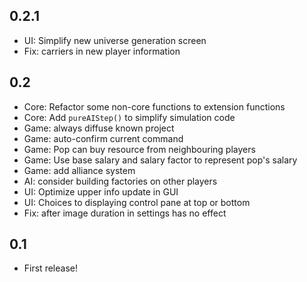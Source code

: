 ## 0.2.1

* UI: Simplify new universe generation screen
* Fix: carriers in new player information

## 0.2

* Core: Refactor some non-core functions to extension functions
* Core: Add `pureAIStep()` to simplify simulation code
* Game: always diffuse known project
* Game: auto-confirm current command
* Game: Pop can buy resource from neighbouring players
* Game: Use base salary and salary factor to represent pop's salary
* Game: add alliance system
* AI: consider building factories on other players
* UI: Optimize upper info update in GUI
* UI: Choices to displaying control pane at top or bottom
* Fix: after image duration in settings has no effect

## 0.1

* First release!
